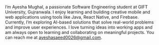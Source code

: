 I’m Ayesha Mughal, a passionate Software Engineering student at GIFT University, Gujranwala. I enjoy learning and building creative mobile and web applications using tools like Java, React Native, and Firebase. Currently, I’m exploring AI-based solutions that solve real-world problems and improve user experiences. I love turning ideas into working apps and am always open to learning and collaborating on meaningful projects. You can reach me at ayeshasaeed0026@gmail.com.
